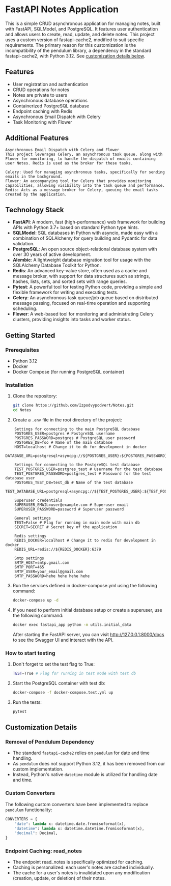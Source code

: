 # FastAPI Notes Application

This is a simple CRUD asynchronous application for managing notes, built with FastAPI, SQLModel, and PostgreSQL. It features user authentication and allows users to create, read, update, and delete notes.
This project uses a custom version of fastapi-cache2, modified to suit specific requirements. The primary reason for this customization is the incompatibility of the pendulum library, a dependency in the standard fastapi-cache2, with Python 3.12. See [customization details below](#customization-details).

## Features

-   User registration and authentication
-   CRUD operations for notes
-   Notes are private to users
-   Asynchronous database operations
-   Containerized PostgreSQL database
-   Endpoint caching with Redis
-   Asynchronous Email Dispatch with Celery
-   Task Monitoring with Flower

## Additional Features

    Asynchronous Email Dispatch with Celery and Flower
    This project leverages Celery, an asynchronous task queue, along with Flower for monitoring, to handle the dispatch of emails containing user Notes. Redis is used as the broker for these tasks.

    Celery: Used for managing asynchronous tasks, specifically for sending emails in the background.
    Flower: An accompanying tool for Celery that provides monitoring capabilities, allowing visibility into the task queue and performance.
    Redis: Acts as a message broker for Celery, queuing the email tasks created by the application.

## Technology Stack

-   **FastAPI**: A modern, fast (high-performance) web framework for building APIs with Python 3.7+ based on standard Python type hints.
-   **SQLModel**: SQL databases in Python with asyncio, made easy with a combination of SQLAlchemy for query building and Pydantic for data validation.
-   **PostgreSQL**: An open source object-relational database system with over 30 years of active development.
-   **Alembic**: A lightweight database migration tool for usage with the SQLAlchemy Database Toolkit for Python.
-   **Redis**: An advanced key-value store, often used as a cache and message broker, with support for data structures such as strings, hashes, lists, sets, and sorted sets with range queries.
-   **Pytest**: A powerful tool for testing Python code, providing a simple and flexible framework for writing and executing tests.
-   **Celery**: An asynchronous task queue/job queue based on distributed message passing, focused on real-time operation and supporting scheduling.
-   **Flower**: A web-based tool for monitoring and administrating Celery clusters, providing insights into tasks and worker status.

## Getting Started

### Prerequisites

-   Python 3.12
-   Docker
-   Docker Compose (for running PostgreSQL container)

### Installation

1. Clone the repository:

    ```sh
    git clone https://github.com/Izpodvypodvert/Notes.git
    cd Notes
    ```

2. Сreate a `.env` file in the root directory of the project:

```plaintext
    Settings for connecting to the main PostgreSQL database
    POSTGRES_USER=postgres # PostgreSQL username
    POSTGRES_PASSWORD=postgres # PostgreSQL user password
    POSTGRES_DB=foo # Name of the main database
    HOST=localhost # Change it to db for development in docker
    DATABASE_URL=postgresql+asyncpg://${POSTGRES_USER}:${POSTGRES_PASSWORD}@${HOST}:5432/${POSTGRES_DB}

    Settings for connecting to the PostgreSQL test database
    TEST_POSTGRES_USER=postgres_test # Username for the test database
    TEST_POSTGRES_PASSWORD=postgres_test # Password for the test database user
    POSTGRES_TEST_DB=test_db # Name of the test database
    TEST_DATABASE_URL=postgresql+asyncpg://${TEST_POSTGRES_USER}:${TEST_POSTGRES_PASSWORD}@${HOST}:5433/${POSTGRES_TEST_DB}

    Superuser credentials
    SUPERUSER_EMAIL=user@example.com # Superuser email
    SUPERUSER_PASSWORD=password # Superuser password

    General settings
    TEST=False # Flag for running in main mode with main db
    SECRET=SECRET # Secret key of the application

    Redis settings
    REDIS_DOCKER=localhost # Change it to redis for development in docker
    REDIS_URL=redis://${REDIS_DOCKER}:6379

    Smtp settings
    SMTP_HOST=smtp.gmail.com
    SMTP_PORT=465
    SMTP_USER=your_email@gmail.com
    SMTP_PASSWORD=hehe hehe hehe hehe
```

3. Run the services defined in docker-compose.yml using the following command:
    ```sh
    docker-compose up -d
    ```
4. If you need to perform initial database setup or create a superuser, use the following command:
    ```sh
    docker exec fastapi_app python -m utils.initial_data
    ```
    After starting the FastAPI server, you can visit http://127.0.0.1:8000/docs to see the Swagger UI and interact with the API.

### How to start testing

1. Don't forget to set the test flag to True:
    ```sh
    TEST=True # Flag for running in test mode with test db
    ```
2. Start the PostgreSQL container with test db:
    ```sh
    docker-compose -f docker-compose.test.yml up
    ```
3. Run the tests:
    ```sh
    pytest
    ```

## Customization Details

### Removal of Pendulum Dependency

-   The standard `fastapi-cache2` relies on `pendulum` for date and time handling.
-   As `pendulum` does not support Python 3.12, it has been removed from our custom implementation.
-   Instead, Python's native `datetime` module is utilized for handling date and time.

### Custom Converters

The following custom converters have been implemented to replace `pendulum` functionality:

```python
CONVERTERS = {
    "date": lambda x: datetime.date.fromisoformat(x),
    "datetime": lambda x: datetime.datetime.fromisoformat(x),
    "decimal": Decimal,
}
```

### Endpoint Caching: read_notes

-   The endpoint read_notes is specifically optimized for caching.
-   Caching is personalized: each user's notes are cached individually.
-   The cache for a user's notes is invalidated upon any modification (creation, update, or deletion) of their notes.
